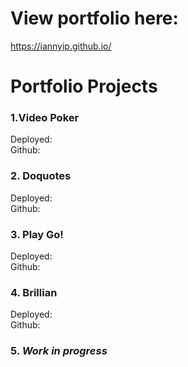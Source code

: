 # View portfolio here:
https://iannyip.github.io/


# Portfolio Projects

### 1.Video Poker  
Deployed:  
Github:  
  
### 2. Doquotes  
Deployed:  
Github: 
  
### 3. Play Go!  
Deployed:  
Github: 

### 4. Brillian  
Deployed:  
Github:  

### 5. *Work in progress*
